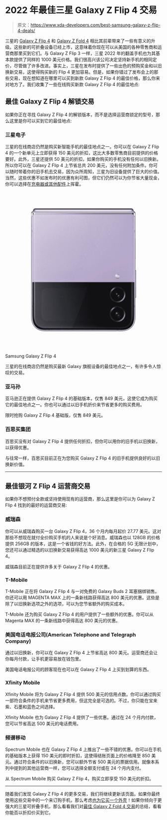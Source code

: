 # 2022 年最佳三星 Galaxy Z Flip 4 交易

> 原文：<https://www.xda-developers.com/best-samsung-galaxy-z-flip-4-deals/>

三星的 [Galaxy Z Flip 4](https://www.xda-developers.com/samsung-galaxy-z-flip-4-review/) 和 [Galaxy Z Fold 4](https://www.xda-developers.com/samsung-galaxy-z-fold-4-review/) 相比其前辈带来了一些有意义的升级。这些新的可折叠设备已经上市，这意味着你现在可以从美国的各种零售商和运营商那里买到它们。与 Galaxy Z Flip 3 一样，三星 2022 年的翻盖手机也为其基本款提供了同样的 1000 美元价格。我们很高兴该公司决定坚持新手机的相同定价，尽管做了许多改进。事实上，三星在发布时提供了一些出色的预购奖金和以旧换新交易，这使得购买新的 Flip 4 更加容易。但是，如果你错过了发布会上的那些交易，现在想知道在哪里可以买到新款 Galaxy Z Flip 4 的最佳价格，那么你来对地方了。我们收集了一些在线购买新款 Galaxy Z Flip 4 的最佳地点:

## 最佳 Galaxy Z Flip 4 解锁交易

如果你正在寻找 Galaxy Z Flip 4 的解锁版本，而不是选择运营商锁定的型号，那么这里是你可以买到它的最佳地点:

### 三星电子

三星的在线商店仍然是购买新智能手机的最佳地点之一。你可以在 Galaxy Z Flip 4 的一个新单元上立即获得 150 美元的折扣，这比大多数零售商目前提供的价格要好。此外，三星还提供 50 美元的折扣，如果你购买的手机没有任何以旧换新。所以你可以在 Galaxy Z Flip 4 上节省总共 200 美元，没有任何附加条件。你可以随时带着你的旧手机去交易，因为众所周知，三星为旧设备提供了巨大的价值。当然，这些优惠不如发布时的优惠有利可图，但它们仍然可以为你节省大量现金，你可以选择在[充电器或其他配件](https://www.xda-developers.com/best-samsung-galaxy-z-flip-4-chargers/)上挥霍。

 <picture>![The Galaxy Z Flip 4 is the ideal phone for those who want something more pocketable -- and more stylish. ](img/e47692a41ad6b5d9aae1945560b7be1f.png)</picture> 

Samsung Galaxy Z Flip 4

三星的在线商店仍然是购买最新 Galaxy 旗舰设备的最佳地点之一，有许多令人惊叹的交易。

### 亚马孙

亚马逊正在提供 Galaxy Z Flip 4 的基础版本，仅售 849 美元，这使它成为购买它的最佳地点之一。你也可以通过以旧手机折价来节省更多的购买费用。

限时抢购 Galaxy Z Flip 4 基础版，仅售 849 美元。

### 百思买集团

百思买没有对 Galaxy Z Flip 4 提供任何折扣，但你可以用你的旧手机以旧换新，以获得优惠。

与往常一样，百思买目前正在为您购买 Galaxy Z Flip 4 的旧手机提供良好的以旧换新价值。

* * *

## 最佳银河 Z Flip 4 运营商交易

如果你不想预付全款或坚持使用现有的运营商，那么这里是你可以为 Galaxy Z Flip 4 找到的最好的运营商交易:

### 威瑞森

你可以从威瑞森购买一台 Galaxy Z Flip 4，36 个月内每月起价 27.77 美元。这对那些不想现在就付全价购买手机的人来说是个好消息。威瑞森也以 128GB 的价格提供 256GB 的版本，这是一个省钱的好方法。此外，在合格的 5G 无限计划中，您还可以通过精选的以旧换新交易获得高达 1000 美元的新三星 Galaxy Z Flip 4。

威瑞森目前正在提供许多关于 Galaxy Z Flip 4 的优惠。

### T-Mobile

T-Mobile 正在将 Galaxy Z Flip 4 与一对免费的 Galaxy Buds 2 耳塞捆绑销售。你还可以用 MAGENTA MAX 上的一条新线路获得高达 800 美元的优惠。这些是除了以旧换新选项之外的选项，可以为您节省额外的购买成本。

T-Mobile 还为购买 Galaxy Z Flip 4 的用户提供了一些额外的优惠。你可以从 Magenta MAX 的一条新线路中获得高达 800 美元的优惠。

### 美国电话电报公司(American Telephone and Telegraph Company)

通过以旧换新，你可以在 Galaxy Z Flip 4 上节省高达 800 美元。运营商还会让你每月付款，让手机更容易放在钱包里。

美国电话电报公司的顾客现在也可以在 Galaxy Z Flip 4 上买到划算的东西。

### Xfinity Mobile

Xfinity Mobile 将为 Galaxy Z Flip 4 提供 500 美元的信用点数。你可以通过购买一部符合条件的手机来节省更多费用，但这完全是可选的。不过，你只能在宝来紫、石墨和蓝色之间选择。

Xfinity Mobile 也为 Galaxy Z Flip 4 提供了一些优惠。通过在 24 个月内付款，您可以节省高达 500 美元的电话费用。

### 频谱移动

Spectrum Mobile 也在 Galaxy Z Flip 4 上推出了一些不错的优惠。你可以在手机的基础版本上获得 150 美元的即时折扣，这使得结账页面上的价格降至 850 美元。通过符合条件的以旧换新，您可以额外节省 500 美元的票据信用。就像本系列中提到的其他运营商一样，您可以选择全额支付或在 24 个月内支付。

从 Spectrum Mobile 购买 Galaxy Z Flip 4，购买立即享受 150 美元的折扣。

* * *

随着我们发现 Galaxy Z Flip 4 的更多交易，我们将继续更新该页面。如果你最终使用这些交易中的一个来订购手机，那么考虑[也为它买一个外壳](http://www.xda-developers.com/best-samsung-galaxy-z-flip-4-cases/)！如果你倾向于更强大的三星可折叠手机，那么看看我们对[最佳 Galaxy Z Fold 4 交易](https://www.xda-developers.com/best-samsung-galaxy-z-fold-4-deals/)的总结，看看你能否以折扣价买到它。